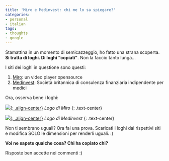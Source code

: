 ```yaml
---
title: 'Miro e Medinvest: chi me lo sa spiegare?'
categories:
- personal
- italian
tags:
- thoughts
- google
---
```

Stamattina in un momento di semicazzeggio, ho fatto una strana scoperta. **Si
tratta di loghi. Di loghi "copiati"**. Non la faccio tanto lunga...

I siti dei loghi in questione sono questi:

  1. [Miro](http://www.getmiro.com/): un video player opensource
  2. [Medinvest](http://www.medinvest.org.uk/): Società britannica di consulenza finanziaria indipendente per medici
    
Ora, osserva bene i loghi:

[![]({{site.url}}/assets/images/logo_miro_example.png){: .align-center}]({{site.url}}/assets/images/logo_miro_example.png)
_Logo di Miro_
{: .text-center}

[]({{site.url}}/assets/images/logo_miro_example.png) [![]({{site.url}}/assets/images/logo_medinvest_example.png){: .align-center}]({{site.url}}/assets/images/logo_medinvest_example.png)
_Logo di Medinvest_
{: .text-center}

Non ti sembrano uguali? Ora fai una prova. Scaricati i loghi dai rispettivi
siti e modifica SOLO le dimensioni per renderli uguali. :)

**Voi ne sapete qualche cosa? Chi ha copiato chi?**

Risposte ben accette nei commenti :)

